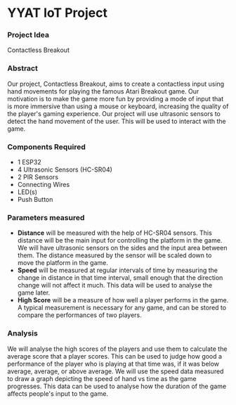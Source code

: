 # YYAT IoT Project
### Project Idea
Contactless Breakout
### Abstract
Our project, Contactless Breakout, aims to create a contactless input using hand movements for playing the famous Atari Breakout game. Our motivation is to make the game more fun by providing a mode of input that is more immersive than using a mouse or keyboard, increasing the quality of the player's gaming experience. Our project will use ultrasonic sensors to detect the hand movement of the user. This will be used to interact with the game.
### Components Required
* 1 ESP32
* 4 Ultrasonic Sensors (HC-SR04)
* 2 PIR Sensors
* Connecting Wires
* LED(s)
* Push Button
### Parameters measured
* **Distance** will be measured with the help of HC-SR04 sensors. This distance will be the main input for controlling the platform in the game. We will have ultrasonic sensors on the sides and the input area between them. The distance measured by the sensor will be scaled down to move the platform in the game.
* **Speed** will be measured at regular intervals of time by measuring the change in distance in that time interval, small enough that the direction change will not affect it much. This data will be used to analyse the game later.
* **High Score** will be a measure of how well a player performs in the game. A typical measurement is necessary for any game, and can be stored to compare the performances of two players.
### Analysis
We will analyse the high scores of the players and use them to calculate the average score that a player scores. This can be used to judge how good a performance of the player who is playing at that time was, if it was below average, average, or above average. We will use the speed data measured to draw a graph depicting the speed of hand vs time as the game progresses. This data can be used to analyse how the duration of the game affects people's input to the game.

